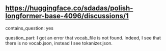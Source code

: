 ## https://huggingface.co/sdadas/polish-longformer-base-4096/discussions/1

contains_question: yes

question_part: I got an error that vocab_file is not found. Indeed, I see that there is no vocab.json, instead I see tokanizer.json.